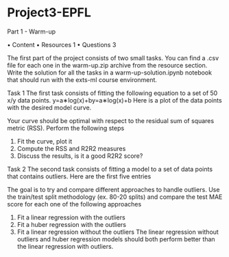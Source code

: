 # Project3-EPFL
 Part 1 - Warm-up
 
•	Content
•	Resources 1
•	Questions 3

The first part of the project consists of two small tasks. You can find a .csv file for each one in the warm-up.zip archive from the resource section. Write the solution for all the tasks in a warm-up-solution.ipynb notebook that should run with the exts-ml course environment.

Task 1
The first task consists of fitting the following equation to a set of 50 x/y data points.
y=a∗log(x)+by=a∗log⁡(x)+b
Here is a plot of the data points with the desired model curve.
 
Your curve should be optimal with respect to the residual sum of squares metric (RSS). Perform the following steps

1.	Fit the curve, plot it
2.	Compute the RSS and R2R2 measures
3.	Discuss the results, is it a good R2R2 score?

Task 2
The second task consists of fitting a model to a set of data points that contains outliers. Here are the first five entries
 
The goal is to try and compare different approaches to handle outliers. Use the train/test split methodology (ex. 80-20 splits) and compare the test MAE score for each one of the following approaches
1.	Fit a linear regression with the outliers
2.	Fit a huber regression with the outliers
3.	Fit a linear regression without the outliers
The linear regression without outliers and huber regression models should both perform better than the linear regression with outliers.

